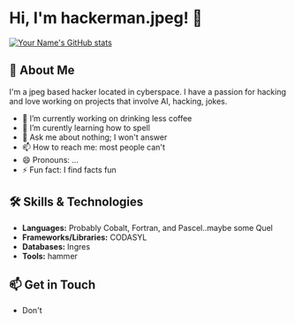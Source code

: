 # Hi, I'm hackerman.jpeg! 👋

[![Your Name's GitHub stats](https://github-readme-stats.vercel.app/api?username=dimaswell&theme=radical)](https://github.com/dimaswell/github-readme-stats)

## 🌱 About Me

I'm a jpeg based hacker located in cyberspace. I have a passion for hacking and love working on projects that involve AI, hacking, jokes.

- 🔭 I’m currently working on drinking less coffee
- 🌱 I’m curently learning how to spell
- 💬 Ask me about nothing; I won't answer
- 📫 How to reach me: most people can't
- 😄 Pronouns: ...
- ⚡ Fun fact: I find facts fun

## 🛠️ Skills & Technologies

- **Languages:** Probably Cobalt, Fortran, and Pascel..maybe some Quel
- **Frameworks/Libraries:** CODASYL
- **Databases:** Ingres
- **Tools:** hammer

## 📫 Get in Touch

- Don't

